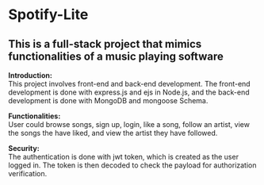 # Spotify-Lite

## This is a full-stack project that mimics functionalities of a music playing software

<b>Introduction:</b> <br>
This project involves front-end and back-end development. The front-end development is done with express.js and ejs in Node.js, and the back-end development is done with MongoDB and mongoose Schema.

<b>Functionalities:</b> <br>
User could browse songs, sign up, login, like a song, follow an artist, view the songs the have liked, and view the artist they have followed.

<b>Security:</b> <br>
The authentication is done with jwt token, which is created as the user logged in. The token is then decoded to check the payload for authorization verification. 

